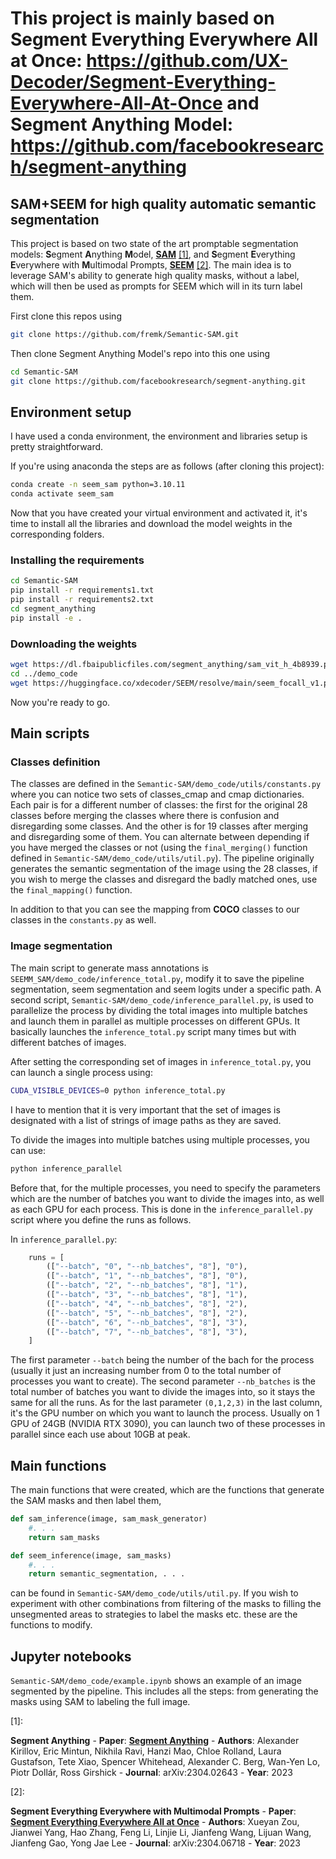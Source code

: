 # This project is mainly based on Segment Everything Everywhere All at Once: https://github.com/UX-Decoder/Segment-Everything-Everywhere-All-At-Once and Segment Anything Model: https://github.com/facebookresearch/segment-anything

## SAM+SEEM for high quality automatic semantic segmentation


This project is based on two state of the art promptable segmentation models: **S**egment **A**nything **M**odel, [**SAM**](https://arxiv.org/abs/2304.02643) [[1]](#1), and **S**egment **E**verything **E**verywhere with **M**ultimodal Prompts, [**SEEM**](https://arxiv.org/abs/2304.06718) [[2]](#2). The main idea is to leverage SAM's ability to generate high quality masks, without a label, which will then be used as prompts for SEEM which will in its turn label them.

First clone this repos using
```sh
git clone https://github.com/fremk/Semantic-SAM.git
```
Then clone Segment Anything Model's repo into this one using
```sh
cd Semantic-SAM
git clone https://github.com/facebookresearch/segment-anything.git
```
## Environment setup

I have used a conda environment, the environment and libraries setup is pretty straightforward.

If you're using anaconda the steps are as follows (after cloning this project):

```sh 
conda create -n seem_sam python=3.10.11
conda activate seem_sam
```
Now that you have created your virtual environment and activated it, it's time to install all the libraries and download the model weights in the corresponding folders.

### Installing the requirements
```sh
cd Semantic-SAM
pip install -r requirements1.txt
pip install -r requirements2.txt
cd segment_anything
pip install -e .
```
### Downloading the weights
```sh
wget https://dl.fbaipublicfiles.com/segment_anything/sam_vit_h_4b8939.pth
cd ../demo_code
wget https://huggingface.co/xdecoder/SEEM/resolve/main/seem_focall_v1.pt
```
Now you're ready to go.

##  Main scripts 

### Classes definition
The classes are defined in the `Semantic-SAM/demo_code/utils/constants.py` where you can notice two sets of classes_cmap and cmap dictionaries. Each pair is for a different number of classes: the first for the original 28 classes before merging the classes where there is confusion and disregarding some classes. And the other is for 19 classes after merging and disregarding some of them. You can alternate between depending if you have merged the classes or not (using the ```final_merging()``` function defined in ```Semantic-SAM/demo_code/utils/util.py```). The pipeline originally generates the semantic segmentation of the image using the 28 classes, if you wish to merge the classes and disregard the badly matched ones, use the `final_mapping()` function.

In addition to that you can see the mapping from **COCO** classes to our classes in the `constants.py` as well.

### Image segmentation
The main script to generate mass annotations is `SEEMM_SAM/demo_code/inference_total.py`, modify it to save the pipeline segmentation, seem segmentation and seem logits under a specific path. A second script, `Semantic-SAM/demo_code/inference_parallel.py`, is used to parallelize the process by dividing the total images into multiple batches and launch them in parallel as multiple processes on different GPUs. It basically launches the `inference_total.py` script many times but with different batches of images.

After setting the corresponding set of images in `inference_total.py`, you can launch a single process using: 
```sh
CUDA_VISIBLE_DEVICES=0 python inference_total.py
```
I have to mention that it is very important that the set of images is designated with a list of strings of image paths as they are saved.

To divide the images into multiple batches using multiple processes, you can use:
```sh
python inference_parallel
```
Before that, for the multiple processes, you need to specify the parameters which are the number of batches you want to divide the images into, as well as each GPU for each process. This is done in the `inference_parallel.py` script where you define the runs as follows. 

In `inference_parallel.py`:
```python
    runs = [
        (["--batch", "0", "--nb_batches", "8"], "0"),
        (["--batch", "1", "--nb_batches", "8"], "0"),
        (["--batch", "2", "--nb_batches", "8"], "1"),
        (["--batch", "3", "--nb_batches", "8"], "1"),
        (["--batch", "4", "--nb_batches", "8"], "2"),
        (["--batch", "5", "--nb_batches", "8"], "2"),
        (["--batch", "6", "--nb_batches", "8"], "3"),
        (["--batch", "7", "--nb_batches", "8"], "3"),
    ]
```
The first parameter ``--batch`` being the number of the bach for the process (usually it just an increasing number from 0 to the total number of processes you want to create). The second parameter ``--nb_batches`` is the total number of batches you want to divide the images into, so it stays the same for all the runs. As for the last parameter `(0,1,2,3)` in the last column, it's the GPU number on which you want to launch the process. Usually on 1 GPU of 24GB (NVIDIA RTX 3090), you can launch two of these processes in parallel since each use about 10GB at peak.

## Main functions

The main functions that were created, which are the functions that generate the SAM masks and then label them,

```python
def sam_inference(image, sam_mask_generator)
    #. . .
    return sam_masks

def seem_inference(image, sam_masks)
    #. . .
    return semantic_segmentation, . . .
```
can be found in `Semantic-SAM/demo_code/utils/util.py`. If you wish to experiment with other combinations from filtering of the masks to filling the unsegmented areas to strategies to label the masks etc. these are the functions to modify.

## Jupyter notebooks

`Semantic-SAM/demo_code/example.ipynb` shows an example of an image segmented by the pipeline. This includes all the steps: from generating the masks using SAM to labeling the full image.

<a id="1">[1]</a>:

**Segment Anything**
    - **Paper**: [**Segment Anything**](https://arxiv.org/abs/2304.02643)
    - **Authors**: Alexander Kirillov, Eric Mintun, Nikhila Ravi, Hanzi Mao, Chloe Rolland, Laura Gustafson, Tete Xiao, Spencer Whitehead, Alexander C. Berg, Wan-Yen Lo, Piotr Dollár, Ross Girshick
    - **Journal**: arXiv:2304.02643
    - **Year**: 2023

<a id="2">[2]</a>:

**Segment Everything Everywhere with Multimodal Prompts**
    - **Paper**: [**Segment Everything Everywhere All at Once**](https://arxiv.org/abs/2304.06718)
    - **Authors**: Xueyan Zou, Jianwei Yang, Hao Zhang, Feng Li, Linjie Li, Jianfeng Wang, Lijuan Wang, Jianfeng Gao, Yong Jae Lee
    - **Journal**: arXiv:2304.06718
    - **Year**: 2023